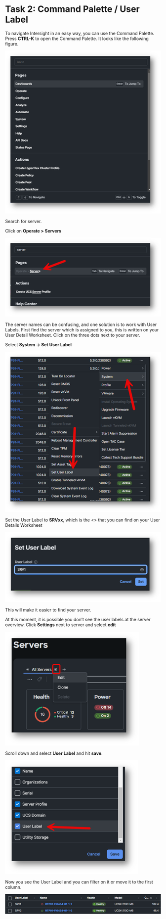# Task 2: Command Palette / User Label

To navigate Intersight in an easy way, you can use the Command Palette.
Press **CTRL-K** to open the Command Palette.
It looks like the following figure.

![Command Palette 1](./CommandPalette1.png "Command Palette 1")

Search for server.

Click on **Operate > Servers**

![Command Palette 2](./CommandPalette2.png "Command Palette 2")

The server names can be confusing, and one solution is to work with User Labels.
First find the server which is assigned to you, this is written on your User Detail Worksheet. 
Click on the three dots next to your server.

Select **System -> Set User Label**

![Command Palette 3](./CommandPalette3.png "Command Palette 3")

Set the User Label to **SRVxx**, which is the <<User Label>> that you can find on your User Details Worksheet

![Command Palette 4](./CommandPalette4.png "Command Palette 4")

This will make it easier to find your server.

At this moment, it is possible you don’t see the user labels at the server overview.
Click **Settings** next to server and select **edit**

![Command Palette 5](./CommandPalette5.png "Command Palette 5")

Scroll down and select **User Label** and hit **save**.

![Command Palette 6](./CommandPalette6.png "Command Palette 6")

Now you see the User Label and you can filter on it or move it to the first column.

![Command Palette 7](./CommandPalette7.png "Command Palette 7")